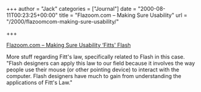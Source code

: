 +++
author = "Jack"
categories = ["Journal"]
date = "2000-08-11T00:23:25+00:00"
title = "Flazoom.com – Making Sure Usability"
url = "/2000/flazoomcom-making-sure-usability/"

+++

[Flazoom.com &#8211; Making Sure Usability &#8216;Fitts' Flash][1]

More stuff regarding Fitt's law, specifically related to Flash in this case. "Flash designers can apply this law to our field because it involves the way people use their mouse (or other pointing device) to interact with the computer. Flash designers have much to gain from understanding the applications of Fitt's Law."

 [1]: http://www.flazoom.com/news/fitts_07102000.shtml